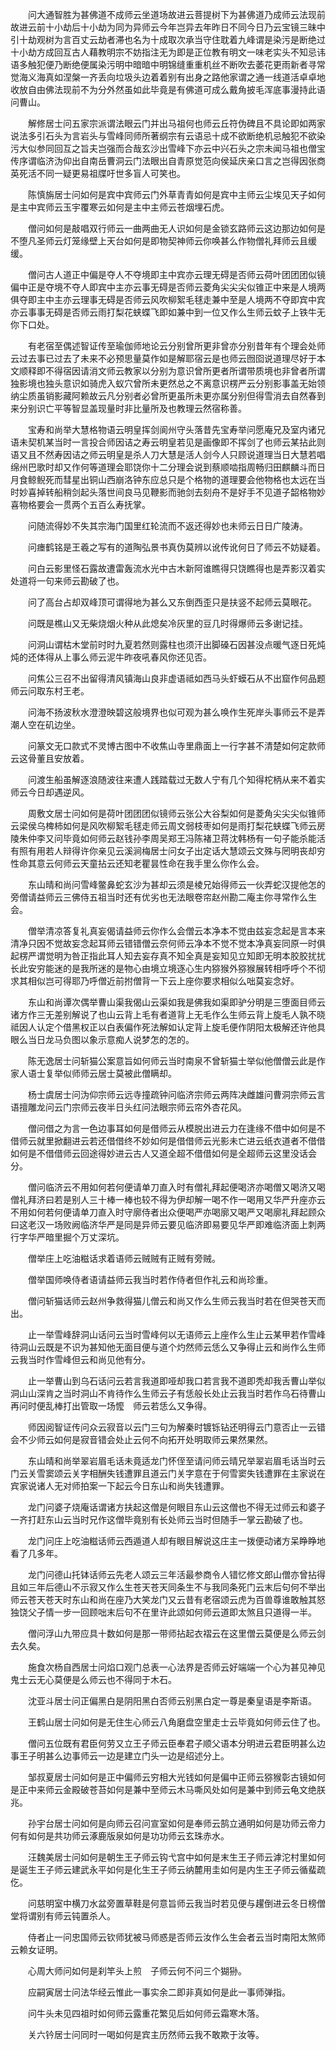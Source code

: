 <!-- { "loadSidebar": true } -->
　　问大通智胜为甚佛道不成师云坐道场故进云菩提树下为甚佛道乃成师云法现前故进云前十小劫后十小劫为同为异师云今年岂异去年昨日不同今日乃云宝镜三昧中引十劫观树为言百丈云劫者滞也名为十成取次承当守住耽着九峰谓是染污是断绝过十小劫方成回互古人藉教明宗不妨指注无为即是正位教有明文一味老实头不知忌讳语多触犯便乃断绝便属染污明中暗暗中明锦缝重重机丝不断吹去萎花更雨新者寻常觉海义海真如涅槃一齐丢向垃圾头边着着别有出身之路他家谓之通一线道活卓卓地收放自由佛法现前不为分外然虽如此毕竟是有佛道可成么戴角披毛浑底事漫持此语问曹山。

　　解修居士问五家宗派谓法眼云门并出马祖何也师云丘符伪碑且不具论即如两家说法多引石头为言岩头与雪峰同师所著纲宗有云语忌十成不欲断绝机忌触犯不欲染污大似参同回互之旨夫岂强而合哉玄沙出雪峰下亦云中兴石头之宗未闻马祖也僧宝传序谓临济沩仰出自南岳曹洞云门法眼出自青原觉范向侯延庆亲口言之岂得因张商英死活不同一疑更易祖牒吁世多盲人可笑也。

　　陈慎旃居士问如何是宾中宾师云门外草青青如何是宾中主师云尘埃见天子如何是主中宾师云玉宇覆寒云如何是主中主师云苍烟埋石虎。

　　僧问如何是敲唱双行师云一曲两曲无人识如何是金锁玄路师云这边那边如何是不堕凡圣师云灯笼缘壁上天台如何是即物契神师云你唤甚么作物僧礼拜师云且缓缓。

　　僧问古人道正中偏是夺人不夺境即主中宾亦云理无碍是否师云荷叶团团团似镜偏中正是夺境不夺人即宾中主亦云事无碍是否师云菱角尖尖尖似锥正中来是人境两俱夺即主中主亦云理事无碍是否师云风吹柳絮毛毬走兼中至是人境两不夺即宾中宾亦云事事无碍是否师云雨打梨花蛱蝶飞即如兼中到一位又作么生师云蚊子上铁牛无你下口处。

　　有老宿至偶述智证传至瑜伽师地论云分别曾所更非曾亦分别昔年有个理会处师云过去事已过去了未来不必预思量莫作如是解耶宿云是也师云囫囵说道理尽好于本文顺释即不得宿因请消文师云教家以分别为意识曾所更者所谓带质境也非曾者所谓独影境也独头意识如骑虎入蚁穴曾所未更然总之不离意识楞严云分别影事盖无始领纳尘质虽销影藏阿赖故云凡分别者必曾所更虽所未更亦属分别但得雪消去自然春到来分别识亡平等智显盖现量时非比量所及也教理云然宿称善。

　　宝寿和尚举大慧格物语云明皇挥剑阆州守头落昔先宝寿举问愿庵兄及室内诸兄语未契机某当时一言投合师因诘之寿云明皇若见是画像即不挥剑了也师云某拈此则语又且不然寿因诘之师云明皇是杀人刀大慧是活人剑今人只顾说道理当日大慧若唱绵州巴歌时却又作何等道理会耶饶你十二分理会说到蔡顺啮指周畅归田麒麟斗而日月食鲸鲵死而彗星出铜山西崩洛钟东应总只是个格物的道理要会他物格也太远在当时妙喜掉转船稍剑起头落世间良马见鞭影而驰剑去刻舟不是好手不见道子韶格物妙喜物格要会一贯两个五百么寿抚掌。

　　问随流得妙不失其宗海门国里红轮流而不返还得妙也未师云日日广陵涛。

　　问瘗鹤铭是王羲之写有的道陶弘景书真伪莫辨以讹传讹何日了师云不妨疑着。

　　问白云影里怪石露故遭雷轰流水光中古木新阿谁瞧得只饶瞧得也是弄影汉着实处道将一句来师云勘破了也。

　　问了高台占却双峰顶可谓得地为甚么又东倒西歪只是扶竖不起师云莫眼花。

　　问既是樵山又无柴烧烟火种从此熄矣冷灰里的豆几时得爆师云多谢记挂。

　　问洞山谓枯木堂前时时九夏若然则露柱也须汗出脚磉石因甚没点暖气逐日死炖炖的还体得从上事么师云泥牛昨夜吼春风你还见否。

　　问焦公三召不出留得清风镇海山良非虚语祗如西马头虾蟆石从不出窟作何品题师云问取东村王老。

　　问海不扬波秋水澄澄映碧这般境界也似可观为甚么唤作生死岸头事师云不是弄潮人空在矶边坐。

　　问篆文无口款式不灵博古图中不收焦山寺里鼎面上一行字甚不清楚如何定款师云这骨董且安放着。

　　问渡生船虽解逐浪随波往来遭人践踏载过无数人宁有几个知得柁柄从来不着实师云今日却遇逆风。

　　周敷文居士问如何是荷叶团团团似镜师云张公大谷梨如何是菱角尖尖尖似锥师云梁侯乌椑柿如何是风吹柳絮毛毬走师云周文弱枝枣如何是雨打梨花蛱蝶飞师云房陵朱仲李又问毕竟如何师云赵钱孙李周吴郑王冯陈褚卫蒋沈韩杨有一句子能杀能活有照有用若人辩得许你亲见云溪涧梅居士问女子出定话大慧颂云文殊与罔明丧却穷性命其意云何师云天童拈云还知老瞿昙性命在我手里么你作么会。

　　东山晴和尚问雪峰鳖鼻蛇玄沙为甚却云须是棱兄始得师云一伙弄蛇汉提他怎的旁僧请益师云三佛侍五祖当时还有优劣也无法眼卷帘赵州勘二庵主你寻常作么生会。

　　僧举清凉答复礼真妄偈请益师云你作么会僧云本净本不觉由兹妄念起是言本来清净只因不觉故妄念起耳师云错错僧云奈何师云净本不觉不觉本净真妄同原一时俱起楞严谓觉明为咎正指此耳人知去妄存真不知全真是妄知见立知即无明本胶胶扰扰长此安穷能迷的是我所迷的是物心由境立境逐心生内猕猴外猕猴展转相呼呼个不彻求其相似岂可得耶乃呼僧近前拊僧背一下云上座你要求相似么咄莫妄念好。

　　东山和尚谭次偶举曹山渠我偈山云渠如我是佛我如渠即驴分明是三堕面目师云诸方作三无差别解说了也山云背上毛有者道背上无毛作么生师云背上旋毛人孰不晓祗因人认定个借黑权正以白表偏作死法解如认定背上旋毛便作阴阳太极解还许他具眼么当日龙马负图以象示意痴人说梦怎的怎的。

　　陈无逸居士问斩猫公案意旨如何师云当时南泉不曾斩猫士举似他僧僧云此是作家人语士复举似师师云居士莫被此僧瞒却。

　　杨士虞居士问沩仰宗师云远寺撞疏钟问临济宗师云两阵决雌雄问曹洞宗师云言语擅雕龙问云门宗师云夜半日头红问法眼宗师云帘外杏花风。

　　僧问借之为言一色边事耳如何是借师云从模脱出进云力在逢缘不借中如何是不借师云就里掀翻进云若还借借终不妙如何是借借师云光影未亡进云纸衣道者不借借如何是不借借师云回途得妙进云古人又道全超不借借如何是全超师云这里没话会分。

　　僧问临济云不用如何若何便请单刀直入时有僧礼拜起便喝济亦喝僧又喝济又喝僧礼拜济曰若是别人三十棒一棒也较不得为伊却解一喝不作一喝用又华严升座亦云不用如何若何便请单刀直入时守廓侍者出众便喝严亦喝廓又喝严又喝廓礼拜起顾众曰这老汉一场败阙临济华严是同是异师云要见临济即易要见华严即难临济面上刺两行字华严暗里掘个万丈深坑。

　　僧举庄上吃油糍话求着语师云贼贼有正贼有旁贼。

　　僧举国师唤侍者语请益师云我当时若作侍者但作礼云和尚珍重。

　　僧问斩猫话师云赵州争救得猫儿僧云和尚又作么生师云我当时若在但哭苍天而出。

　　止一举雪峰辞洞山话问云当时雪峰何以无语师云上座作么生止云某甲若作雪峰待洞山云既是不识为甚知他无面目便与道个灼然师云恁么又争得止云和尚作么生师云我当时作雪峰但云和尚见他有分。

　　止一举曹山到乌石话问云若言我道即哑却我口若言我不道即秃却我舌曹山举似洞山山深肯之当时洞山不肯待作么生师云子有恁般长处止云我当时若作乌石待曹山再问时便乱棒打出管取一场懡　师云若恁么又争得。

　　师因阅智证传问众云寂音以云门三句为解秦时镀铄钻还明得云门意否止一云错会不少师云如何是寂音错会处止云何不向拓开处明取师云果然果然。

　　东山晴和尚举翠岩眉毛话未竟适龙门怀侄至请问师云晴兄举翠岩眉毛话当时云门云关雪窦颂云关字相酬失钱遭罪且道云门关字意在于何雪窦失钱遭罪在主家说在宾家说诸人无对师拍案一下起云今日东山和尚失钱遭罪。

　　龙门问婆子烧庵话谓诸方扶起这僧是何眼目东山云这僧也不得无过师云和婆子一齐打赶东山云当时兄作这僧毕竟别有长处师云当时但随手一掌云勘破了也。

　　龙门问庄上吃油糍话师云西遁道人却有眼目解说这庄主一拨便动诸方呆睁睁地看了几多年。

　　龙门问德山托钵话师云先老人颂云三年活最参商令人错忆修文郎山僧亦曾拈得且如三年后德山不示寂又作么生苍天苍天同条生不与我同条死门云末后句何不举出师云苍天苍天时东山和尚在座乃大笑龙门又云昔有老宿颂云虎为百兽尊谁敢触其怒独饶父子情一步一回顾咄末后句不在里许此颂如何师云道即太煞且只道得一半。

　　僧问浮山九带应具十数如何是那一带师拈起衣褶云在这里僧云莫便是么师云剑去久矣。

　　施食次杨自西居士问焰口观门总表一心法界是否师云好端端一个心为甚见神见鬼士云无心莫便是么师云也不得同于木石。

　　沈亚斗居士问正偏黑白是阴阳黑白否师云别黑白定一尊是秦皇语是李斯语。

　　王鹤山居士问如何是无住生心师云八角磨盘空里走士云毕竟如何师云住了也。

　　僧问五位既有君臣何劳又立王子师云臣奉君子顺父语本分明进云君臣明甚么边事王子明甚么边事师云一边是建立门头一边是绍述分上。

　　邹叔夏居士问如何是正中偏师云穷相大光钱如何是偏中正师云猕猴彰古镜如何是正中来师云金殿破苍苔如何是兼中至师云木马嘶风处如何是兼中到师云龟文绝朕兆。

　　孙宇台居士问如何是向师云召问宣室如何是奉师云鹄立通明如何是功师云帝力何有如何是共功师云涿鹿版泉如何是功功师云玄珠赤水。

　　汪魏美居士问如何是朝生王子师云钩弋宫中如何是末生王子师云滹沱村里如何是诞生王子师云建武永平如何是化生王子师云纳麓用圭如何是内生王子师云循蜚疏仡。

　　问慈明室中横刀水盆旁置草鞋是何意旨师云我当时若见便与趯倒进云冬日榜僧堂将谓别有师云钝置杀人。

　　侍者止一问忠国师云钦师犹被马师惑是否师云汝作么生会者云当时南阳太煞师云赖女证明。

　　心周大师问如何是刹竿头上煎　子师云何不问三个猢狲。

　　应嗣寅居士问法华经云惟此一事实余二即非真如何是此一事师弹指。

　　问牛头未见四祖时如何师云露重花繁见后如何师云霜寒木落。

　　关六钤居士问同时一喝如何是宾主历然师云我不敢欺于汝等。

